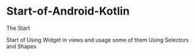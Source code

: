 # Start-of-Android-Kotlin
The Start

Start of Using Widget in views and usage some of them 
Using Selectors and Shapes 
